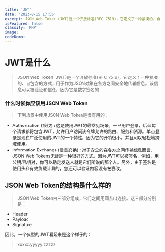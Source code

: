 ```yaml
---
title: 'JWT'
date: '2022-8-15 17:56'
excerpt: JSON Web Token (JWT)是一个开放标准(RFC 7519)，它定义了一种紧凑的、自包含的方式，用于作为JSON对象在各方之间安全地传输信息。该信息可以被验证和信任，因为它是数字签名的
isFeatured: false
classify: 'PHP'
image:
codeDemo:
---
```


# JWT是什么

> JSON Web Token (JWT)是一个开放标准(RFC 7519)，它定义了一种紧凑的、自包含的方式，用于作为JSON对象在各方之间安全地传输信息。该信息可以被验证和信任，因为它是数字签名的

### 什么时候你应该用JSON Web Token

> 下列场景中使用JSON Web Token是很有用的：

- Authorization (授权) : 这是使用JWT的最常见场景。一旦用户登录，后续每个请求都将包含JWT，允许用户访问该令牌允许的路由、服务和资源。单点登录是现在广泛使用的JWT的一个特性，因为它的开销很小，并且可以轻松地跨域使用。
- Information Exchange (信息交换) : 对于安全的在各方之间传输信息而言，JSON Web Tokens无疑是一种很好的方式。因为JWT可以被签名，例如，用公钥/私钥对，你可以确定发送人就是它们所说的那个人。另外，由于签名是使用头和有效负载计算的，您还可以验证内容没有被篡改。

## JSON Web Token的结构是什么样的

> JSON Web Token由三部分组成，它们之间用圆点(.)连接。这三部分分别是：

- Header
- Payload
- Signature

因此，一个典型的JWT看起来是这个样子的：

> xxxxx.yyyyy.zzzzz
